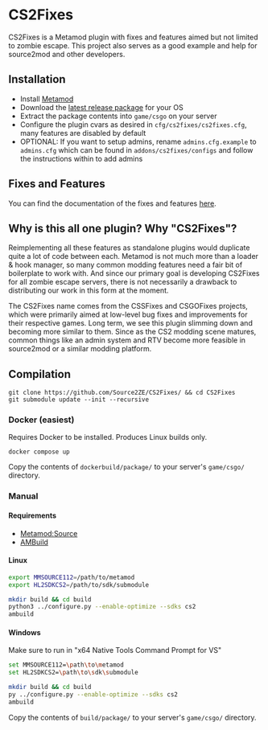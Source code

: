 # CS2Fixes

CS2Fixes is a Metamod plugin with fixes and features aimed but not limited to zombie escape. This project also serves as a good example and help for source2mod and other developers.

## Installation

- Install [Metamod](https://cs2.poggu.me/metamod/installation/)
- Download the [latest release package](https://github.com/Source2ZE/CS2Fixes/releases) for your OS
- Extract the package contents into `game/csgo` on your server
- Configure the plugin cvars as desired in `cfg/cs2fixes/cs2fixes.cfg`, many features are disabled by default
- OPTIONAL: If you want to setup admins, rename `admins.cfg.example` to `admins.cfg` which can be found in `addons/cs2fixes/configs` and follow the instructions within to add admins

## Fixes and Features
You can find the documentation of the fixes and features [here](../../wiki/Home).

## Why is this all one plugin? Why "CS2Fixes"?

Reimplementing all these features as standalone plugins would duplicate quite a lot of code between each. Metamod is not much more than a loader & hook manager, so many common modding features need a fair bit of boilerplate to work with. And since our primary goal is developing CS2Fixes for all zombie escape servers, there is not necessarily a drawback to distributing our work in this form at the moment.

The CS2Fixes name comes from the CSSFixes and CSGOFixes projects, which were primarily aimed at low-level bug fixes and improvements for their respective games. Long term, we see this plugin slimming down and becoming more similar to them. Since as the CS2 modding scene matures, common things like an admin system and RTV become more feasible in source2mod or a similar modding platform.

## Compilation

```
git clone https://github.com/Source2ZE/CS2Fixes/ && cd CS2Fixes
git submodule update --init --recursive
```
### Docker (easiest)

Requires Docker to be installed. Produces Linux builds only.

```
docker compose up
```

Copy the contents of `dockerbuild/package/` to your server's `game/csgo/` directory.

### Manual

#### Requirements
- [Metamod:Source](https://github.com/alliedmodders/metamod-source)
- [AMBuild](https://wiki.alliedmods.net/Ambuild)

#### Linux
```bash
export MMSOURCE112=/path/to/metamod
export HL2SDKCS2=/path/to/sdk/submodule

mkdir build && cd build
python3 ../configure.py --enable-optimize --sdks cs2
ambuild
```

#### Windows

Make sure to run in "x64 Native Tools Command Prompt for VS"

```bash
set MMSOURCE112=\path\to\metamod
set HL2SDKCS2=\path\to\sdk\submodule

mkdir build && cd build
py ../configure.py --enable-optimize --sdks cs2
ambuild
```

Copy the contents of `build/package/` to your server's `game/csgo/` directory.
